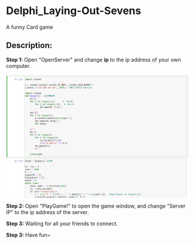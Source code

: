 # Delphi_Laying-Out-Sevens
A funny Card game

## Description:

**Step 1:** Open "OpenServer" and change **ip** to the ip address of your own computer.

<img src="docs/images/Step1.png" align="middle" width="500"/>

**Step 2:** Open "PlayGame!" to open the game window, and change "Server IP" to the ip address of the server.

**Step 3:** Waiting for all your friends to connect.

**Step 3:** Have fun~

